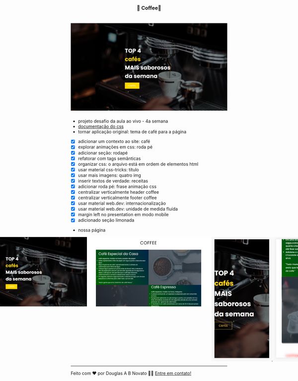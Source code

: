 
<h3 align="center"> 
	🚧 Coffee🚀
</h3> 

<h1 align="center">
    <img alt="Um site para uma cafeteria" title="#Coffee🚀" src="./.github/1-presentation.jpg" />
</h1>

- projeto desafio da aula ao vivo - 4a semana
- [documentação do css](https://developer.mozilla.org/en-US/docs/Web/CSS) 
- tornar aplicação original: tema de café para a página
- [x] adicionar um contexto ao site: café
- [x] explorar animações em css: roda pé
- [x] adicionar seção: rodapé
- [x] refatorar com tags semânticas
- [x] organizar css: o arquivo está em ordem de elementos html
- [x] usar material css-tricks: título
- [x] usar mais imagens: quatro img
- [x] inserir textos de verdade: receitas
- [x] adicionar roda pé: frase animação css
- [x] centralizar verticalmente header coffee
- [x] centralizar verticalmente footer coffee
- [x] usar material web.dev: internacionalização
- [x] usar material web.dev: unidade de medida fluída
- [x] margin left no presentation em modo mobile
- [x] adicionado seção limonada

- nossa página
<p align="center" style="display: flex; align-items: flex-start; justify-content: center;">  
    <img alt="Um site para uma cafeteria" title="#Coffee🚀" src="./.github/1-presentation.jpg" width="400px"/>
    <img alt="Um site para uma cafeteria" title="#Coffee🚀" src="./.github/2-coffee.jpg" width="400px"/>
    <img alt="Um site para uma cafeteria" title="#Coffee🚀" src="./.github/3-presentation.jpg" height="400px"/>
    <img alt="Um site para uma cafeteria" title="#Coffee🚀" src="./.github/4-footer.jpg" height="400px"/>
</p>

--- 

Feito com ❤️ por Douglas A B Novato 👋🏽 [Entre em contato!](https://www.linkedin.com/in/douglasabnovato/)